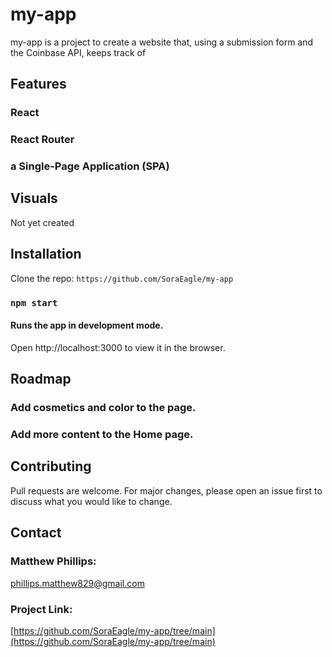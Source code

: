 # my-app
my-app is a project to create a website that, using a submission form and the Coinbase API, keeps track of 

## Features
### React
### React Router
### a Single-Page Application (SPA)



## Visuals
Not yet created

## Installation
Clone the repo: `https://github.com/SoraEagle/my-app`

### `npm start`
#### Runs the app in development mode.
Open http://localhost:3000 to view it in the browser.


## Roadmap
### Add cosmetics and color to the page.
### Add more content to the Home page.


## Contributing
Pull requests are welcome. For major changes, please open an issue first to discuss what you would like to change.

## Contact
### Matthew Phillips: 
[phillips.matthew829@gmail.com](phillips.matthew829@gmail.com)
### Project Link: 
[https://github.com/SoraEagle/my-app/tree/main](https://github.com/SoraEagle/my-app/tree/main)